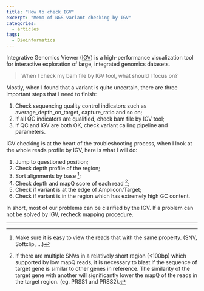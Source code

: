 ```yaml
---
title: "How to check IGV"
excerpt: "Memo of NGS variant checking by IGV"
categories:
  - articles
tags:
  - Bioinformatics
---
```


Integrative Genomics Viewer ([IGV](http://software.broadinstitute.org/software/igv/)) is a high-performance visualization tool for interactive exploration of large, integrated genomics datasets.

> When I check my bam file by IGV tool, what should I focus on?

Mostly, when I found that a variant is quite uncertain, there are three important steps that I need to finish:

1. Check sequencing quality control indicators such as average_depth_on_target, capture_ratio and so on;
2. If all QC indicators are qualified, check bam file by IGV tool;
3. If QC and IGV are both OK, check variant calling pipeline and parameters.

IGV checking is at the heart of the troubleshooting process, when I look at the whole reads profile by IGV, here is what I will do:

1. Jump to questioned position;
2. Check depth profile of the region;
3. Sort alignments by base [^1];
4. Check depth and mapQ score of each read [^2];
5. Check if variant is at the edge of Amplicon/Target;
6. Check if variant is in the region which has extremely high GC content.

In short, most of our problems can be clarified by the IGV. If a problem can not be solved by IGV, recheck mapping procedure.

---

[^1]: Make sure it is easy to view the reads that with the same property. (SNV, Softclip, ...)
[^2]: If there are multiple SNVs in a relatively short region (<100bp) which supported by low mapQ reads, it is necessary to blast if the sequence of target gene is similar to other genes in reference. The similarity of the target gene with another will significantly lower the mapQ of the reads in the target region. (eg. PRSS1 and PRSS2).




